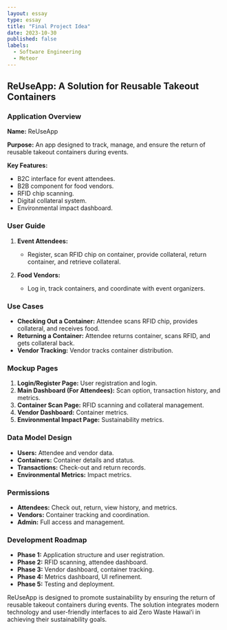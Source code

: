 ```yaml
---
layout: essay
type: essay
title: "Final Project Idea"
date: 2023-10-30
published: false
labels:
  - Software Engineering
  - Meteor
---
```


## **ReUseApp: A Solution for Reusable Takeout Containers**

### **Application Overview**

**Name:** ReUseApp

**Purpose:** An app designed to track, manage, and ensure the return of reusable takeout containers during events.

**Key Features:** 
- B2C interface for event attendees.
- B2B component for food vendors.
- RFID chip scanning.
- Digital collateral system.
- Environmental impact dashboard.

### **User Guide**

1. **Event Attendees:**
    - Register, scan RFID chip on container, provide collateral, return container, and retrieve collateral.
    
2. **Food Vendors:**
    - Log in, track containers, and coordinate with event organizers.

### **Use Cases**

- **Checking Out a Container:** Attendee scans RFID chip, provides collateral, and receives food.
- **Returning a Container:** Attendee returns container, scans RFID, and gets collateral back.
- **Vendor Tracking:** Vendor tracks container distribution.

### **Mockup Pages**

1. **Login/Register Page:** User registration and login.
2. **Main Dashboard (For Attendees):** Scan option, transaction history, and metrics.
3. **Container Scan Page:** RFID scanning and collateral management.
4. **Vendor Dashboard:** Container metrics.
5. **Environmental Impact Page:** Sustainability metrics.

### **Data Model Design**

- **Users:** Attendee and vendor data.
- **Containers:** Container details and status.
- **Transactions:** Check-out and return records.
- **Environmental Metrics:** Impact metrics.

### **Permissions**

- **Attendees:** Check out, return, view history, and metrics.
- **Vendors:** Container tracking and coordination.
- **Admin:** Full access and management.

### **Development Roadmap**

- **Phase 1:** Application structure and user registration.
- **Phase 2:** RFID scanning, attendee dashboard.
- **Phase 3:** Vendor dashboard, container tracking.
- **Phase 4:** Metrics dashboard, UI refinement.
- **Phase 5:** Testing and deployment.

ReUseApp is designed to promote sustainability by ensuring the return of reusable takeout containers during events. The solution integrates modern technology and user-friendly interfaces to aid Zero Waste Hawaiʻi in achieving their sustainability goals.
